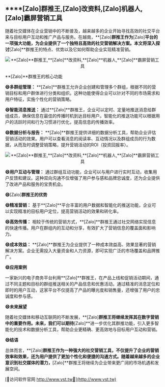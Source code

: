 ## ****[Zalo]**群推王,**[Zalo]**改资料,**[Zalo]**机器人,**[Zalo]**霸屏营销工具**

随着社交媒体在企业营销中的不断普及，越来越多的企业开始寻找高效的社交平台来与目标用户互动和推广产品与服务。在越南，**[Zalo]**群推王作为**[Zalo]**平台的一项强大功能，为企业提供了一个独特且高效的社交营销解决方案。本文将深入探讨**[Zalo]**群推王的特点、优势以及它如何帮助企业实现精准营销。

 <center><img src="https://vst.tw/MP4/tuiguang/png/2.png" alt="**[Zalo]**群推王,**[Zalo]**改资料,**[Zalo]**机器人,**[Zalo]**霸屏营销工具"></center>

**[Zalo]**群推王的核心功能

**😄多群组管理：**
**[Zalo]**群推王允许企业创建和管理多个群组，根据不同的营销目标和用户群体进行分类和组织。这种功能使得企业可以针对不同的市场需求和用户特征，实施个性化的营销策略。

**😄智能消息推送：**
通过**[Zalo]**群推王，企业可以定时、定量地推送消息给群组成员，确保信息在最佳的传播时机到达目标用户。智能化的推送功能可以根据用户的活跃时间和行为习惯进行优化，提高信息的传播效率。

**😄数据分析与报告：**
**[Zalo]**群推王提供详细的数据分析工具，帮助企业评估营销活动的效果。用户可以查看消息的阅读率、互动情况以及群组成员的行为数据，从而及时调整营销策略，提升营销活动的ROI（投资回报率）。

 <center><img src="https://vst.tw/MP4/tuiguang/png/2.png" alt="**[Zalo]**群推王,**[Zalo]**改资料,**[Zalo]**机器人,**[Zalo]**霸屏营销工具"></center>

**😄用户互动与管理：**
通过群组互动功能，企业可以与用户进行实时互动，收集用户反馈和建议。这种双向沟通不仅增强了用户参与感和品牌忠诚度，还为企业提供了改进产品和服务的宝贵机会。

**😄**[Zalo]**群推王的优势**

**😄精准营销：**
基于**[Zalo]**平台丰富的用户数据和智能化的推送功能，企业可以实现精准的目标用户定位，提高营销活动的效果和转化率。

**😄高效传播：**
相较于传统的营销方式，**[Zalo]**群推王通过社交网络实现信息的快速传播。用户在群组内的互动和分享，有效扩大了营销信息的覆盖面和影响力。

**😄成本效益：**
**[Zalo]**群推王为企业提供了一种成本效益高、效果显著的营销解决方案。企业无需投入大量资金和人力资源，即可实现广泛的市场覆盖和品牌推广。

**😄应用案例**

一家新兴的电子商务平台利用**[Zalo]**群推王，在产品上线和促销活动期间，通过不同主题和目标的群组推送相关的产品信息和优惠活动。通过精准的消息定位和即时的用户互动，这家平台不仅提高了产品的曝光度和销售量，还增强了用户的忠诚度和参与感。

**😄未来展望**

随着社交媒体和移动互联网的不断发展，**[Zalo]**群推王将继续发挥其在数字营销中的重要作用。未来，我们可以期待**[Zalo]**进一步优化其群推功能，引入更多智能化的技术和数据分析工具，帮助企业更精确、更高效地与目标用户互动和营销。

**😄结语**

总体而言，**[Zalo]**群推王作为一种强大的社交营销工具，不仅提升了企业的营销效率和效果，还为用户提供了更加个性化和便捷的沟通方式。随着越来越多的企业意识到社交媒体的潜力，**[Zalo]**群推王将继续为企业带来更广阔的市场机遇和发展空间。


[👻访问软件官网 http://www.vst.tw👻](http://www.vst.tw)
